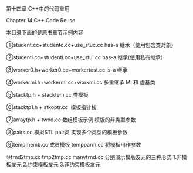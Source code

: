 第十四章 C++中的代码重用

Chapter 14 	C++ Code Reuse

本目录下面的是原书章节示例内容

①student.cc+studentc.cc+use_stuc.cc  has-a 继承（使用包含类对象）

②studenti.cc+studenti.cc+use_stui.cc has-a 继承(使用私有继承）

③worker0.h+worker0.cc+workertest.cc is-a 继承

④workermi.h+workermi.cc+workmi.cc 多重继承 MI 和 虚基类

⑤stacktp.h + stacktem.cc 类模板

⑥stacktp1.h + stkoptr.cc  模板指针栈

⑦arraytp.h + twod.cc 数组模板示例 模版的非类型参数

⑧pairs.cc 模拟STL pair类 实现多个类型的模板参数

⑨tempmemb.cc 成员模板 tempparm.cc 将模板用作参数

⑩frnd2tmp.cc  tmp2tmp.cc manyfrnd.cc 分别演示模版友元的三种形式 1.非模板友元 2.约束模板友元 3.非约束模板友元

